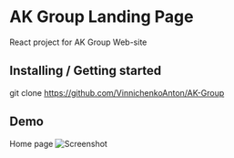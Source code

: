 # AK Group Landing Page

React project for AK Group Web-site

## Installing / Getting started

git clone https://github.com/VinnichenkoAnton/AK-Group

## Demo

Home page
![Screenshot](https://github.com/VinnichenkoAnton/AK-Group/assets/70747904/c8404d86-2ccb-4efd-a651-a230c22a06cc)
